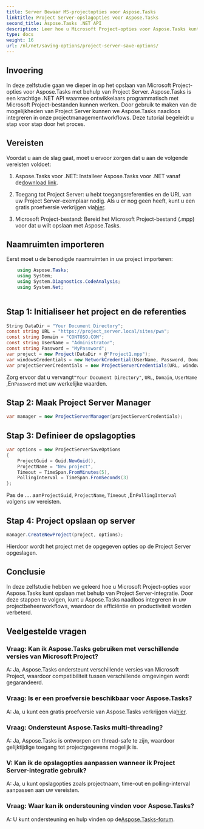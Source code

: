 ```yaml
---
title: Server Bewaar MS-projectopties voor Aspose.Tasks
linktitle: Project Server-opslagopties voor Aspose.Tasks
second_title: Aspose.Tasks .NET API
description: Leer hoe u Microsoft Project-opties voor Aspose.Tasks kunt opslaan met behulp van Project Server-integratie. Verbeter uw projectmanagementworkflows.
type: docs
weight: 16
url: /nl/net/saving-options/project-server-save-options/
---
```

## Invoering
In deze zelfstudie gaan we dieper in op het opslaan van Microsoft Project-opties voor Aspose.Tasks met behulp van Project Server. Aspose.Tasks is een krachtige .NET API waarmee ontwikkelaars programmatisch met Microsoft Project-bestanden kunnen werken. Door gebruik te maken van de mogelijkheden van Project Server kunnen we Aspose.Tasks naadloos integreren in onze projectmanagementworkflows. Deze tutorial begeleidt u stap voor stap door het proces.
## Vereisten
Voordat u aan de slag gaat, moet u ervoor zorgen dat u aan de volgende vereisten voldoet:
1.  Aspose.Tasks voor .NET: Installeer Aspose.Tasks voor .NET vanaf de[download link](https://releases.aspose.com/tasks/net/).
   
2. Toegang tot Project Server: u hebt toegangsreferenties en de URL van uw Project Server-exemplaar nodig. Als u er nog geen heeft, kunt u een gratis proefversie verkrijgen via[hier](https://releases.aspose.com/).
3. Microsoft Project-bestand: Bereid het Microsoft Project-bestand (.mpp) voor dat u wilt opslaan met Aspose.Tasks.

## Naamruimten importeren
Eerst moet u de benodigde naamruimten in uw project importeren:
```csharp
    using Aspose.Tasks;
    using System;
    using System.Diagnostics.CodeAnalysis;
    using System.Net;
    
```
## Stap 1: Initialiseer het project en de referenties
```csharp
String DataDir = "Your Document Directory";
const string URL = "https://project_server.local/sites/pwa";
const string Domain = "CONTOSO.COM";
const string UserName = "Administrator";
const string Password = "MyPassword";
var project = new Project(DataDir + @"Project1.mpp");
var windowsCredentials = new NetworkCredential(UserName, Password, Domain);
var projectServerCredentials = new ProjectServerCredentials(URL, windowsCredentials);
```
 Zorg ervoor dat u vervangt`"Your Document Directory"`, `URL`, `Domain`, `UserName` ,En`Password` met uw werkelijke waarden.
## Stap 2: Maak Project Server Manager
```csharp
var manager = new ProjectServerManager(projectServerCredentials);
```
## Stap 3: Definieer de opslagopties
```csharp
var options = new ProjectServerSaveOptions
{
    ProjectGuid = Guid.NewGuid(),
    ProjectName = "New project",
    Timeout = TimeSpan.FromMinutes(5),
    PollingInterval = TimeSpan.FromSeconds(3)
};
```
 Pas de .... aan`ProjectGuid`, `ProjectName`, `Timeout` ,En`PollingInterval` volgens uw vereisten.
## Stap 4: Project opslaan op server
```csharp
manager.CreateNewProject(project, options);
```
Hierdoor wordt het project met de opgegeven opties op de Project Server opgeslagen.

## Conclusie
In deze zelfstudie hebben we geleerd hoe u Microsoft Project-opties voor Aspose.Tasks kunt opslaan met behulp van Project Server-integratie. Door deze stappen te volgen, kunt u Aspose.Tasks naadloos integreren in uw projectbeheerworkflows, waardoor de efficiëntie en productiviteit worden verbeterd.
## Veelgestelde vragen
### Vraag: Kan ik Aspose.Tasks gebruiken met verschillende versies van Microsoft Project?
A: Ja, Aspose.Tasks ondersteunt verschillende versies van Microsoft Project, waardoor compatibiliteit tussen verschillende omgevingen wordt gegarandeerd.
### Vraag: Is er een proefversie beschikbaar voor Aspose.Tasks?
 A: Ja, u kunt een gratis proefversie van Aspose.Tasks verkrijgen via[hier](https://releases.aspose.com/).
### Vraag: Ondersteunt Aspose.Tasks multi-threading?
A: Ja, Aspose.Tasks is ontworpen om thread-safe te zijn, waardoor gelijktijdige toegang tot projectgegevens mogelijk is.
### V: Kan ik de opslagopties aanpassen wanneer ik Project Server-integratie gebruik?
A: Ja, u kunt opslagopties zoals projectnaam, time-out en polling-interval aanpassen aan uw vereisten.
### Vraag: Waar kan ik ondersteuning vinden voor Aspose.Tasks?
 A: U kunt ondersteuning en hulp vinden op de[Aspose.Tasks-forum](https://forum.aspose.com/c/tasks/15).